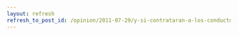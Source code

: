 ```yaml
---
layout: refresh
refresh_to_post_id: /opinion/2011-07-29/y-si-contrataran-a-los-conductores-igual-que-a-los-programadores
---
```

